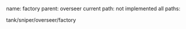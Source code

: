 name: factory
parent: overseer
current path: not implemented
all paths:

  tank/sniper/overseer/factory
